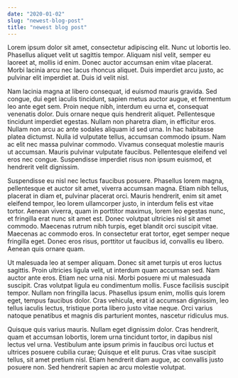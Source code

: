 ```yaml
---
date: "2020-01-02"
slug: "newest-blog-post"
title: "newest blog post"
---
```


Lorem ipsum dolor sit amet, consectetur adipiscing elit. Nunc ut lobortis leo. Phasellus aliquet velit ut sagittis tempor. Aliquam nisl velit, semper eu laoreet at, mollis id enim. Donec auctor accumsan enim vitae placerat. Morbi lacinia arcu nec lacus rhoncus aliquet. Duis imperdiet arcu justo, ac pulvinar elit imperdiet at. Duis id velit nisl.

Nam lacinia magna at libero consequat, id euismod mauris gravida. Sed congue, dui eget iaculis tincidunt, sapien metus auctor augue, et fermentum leo ante eget sem. Proin neque nibh, interdum eu urna et, consequat venenatis dolor. Duis ornare neque quis hendrerit aliquet. Pellentesque tincidunt imperdiet egestas. Nullam non pharetra diam, in efficitur eros. Nullam non arcu ac ante sodales aliquam id sed urna. In hac habitasse platea dictumst. Nulla id vulputate tellus, accumsan commodo ipsum. Nam ac elit nec massa pulvinar commodo. Vivamus consequat molestie mauris ut accumsan. Mauris pulvinar vulputate faucibus. Pellentesque eleifend vel eros nec congue. Suspendisse imperdiet risus non ipsum euismod, et hendrerit velit dignissim.

Suspendisse eu nisl nec lectus faucibus posuere. Phasellus lorem magna, pellentesque et auctor sit amet, viverra accumsan magna. Etiam nibh tellus, placerat in diam et, pulvinar placerat orci. Mauris hendrerit, enim sit amet eleifend tempor, leo lorem ullamcorper justo, in interdum felis est vitae tortor. Aenean viverra, quam in porttitor maximus, lorem leo egestas nunc, et fringilla erat nunc sit amet est. Donec volutpat ultricies nisl sit amet commodo. Maecenas rutrum nibh turpis, eget blandit orci suscipit vitae. Maecenas ac commodo eros. In consectetur erat tortor, eget semper neque fringilla eget. Donec eros risus, porttitor ut faucibus id, convallis eu libero. Aenean quis ornare quam.

Ut malesuada leo at semper aliquam. Donec sit amet turpis ut eros luctus sagittis. Proin ultricies ligula velit, ut interdum quam accumsan sed. Nam auctor ante eros. Etiam nec urna nisi. Morbi posuere mi ut malesuada suscipit. Cras volutpat ligula eu condimentum mollis. Fusce facilisis suscipit tempor. Nullam non fringilla lacus. Phasellus ipsum enim, mollis quis lorem eget, tempus faucibus dolor. Cras vehicula, erat id accumsan dignissim, leo tellus iaculis lectus, tristique porta libero justo vitae neque. Orci varius natoque penatibus et magnis dis parturient montes, nascetur ridiculus mus.

Quisque quis varius mauris. Nullam eget dignissim dolor. Cras hendrerit, quam et accumsan lobortis, lorem urna tincidunt tortor, in dapibus nisl lectus vel urna. Vestibulum ante ipsum primis in faucibus orci luctus et ultrices posuere cubilia curae; Quisque et elit purus. Cras vitae suscipit tellus, sit amet pretium nisl. Etiam hendrerit diam augue, ac convallis justo posuere non. Sed hendrerit sapien ac arcu molestie volutpat.
